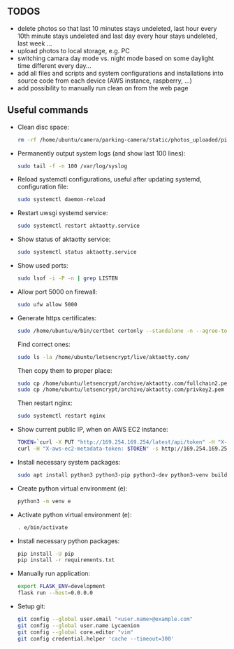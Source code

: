 ## TODOS
-   delete photos so that last 10 minutes stays undeleted, last hour every 10th minute stays undeleted and last day every hour stays undeleted, last week ...
-   upload photos to local storage, e.g. PC
-   switching camara day mode vs. night mode based on some daylight time different every day...
-   add all files and scripts and system configurations and installations into source code from each device (AWS instance, raspberry, ...)
-   add possibility to manually run clean on from the web page


## Useful commands
-   Clean disc space:
    ```bash
    rm -rf /home/ubuntu/camera/parking-camera/static/photos_uploaded/pic_2022_*_{0,1,2,3,4,5}{1,2,3,4,5,6,7,8,9}.jpg /home/ubuntu/camera/parking-camera/static/thumbs/*
    ```

-   Permanently output system logs (and show last 100 lines):
    ```bash
    sudo tail -f -n 100 /var/log/syslog
    ```

-   Reload systemctl configurations, useful after updating systemd,
    configuration file:
    ```bash
    sudo systemctl daemon-reload
    ```

-   Restart uwsgi systemd service:
    ```bash
    sudo systemctl restart aktaotty.service
    ```

-   Show status of aktaotty service:
    ```bash
    sudo systemctl status aktaotty.service
    ```

-   Show used ports:
    ```bash
    sudo lsof -i -P -n | grep LISTEN
    ```

-   Allow port 5000 on firewall:
    ```bash
    sudo ufw allow 5000
    ```

-   Generate https certificates:
    ```bash
    sudo /home/ubuntu/e/bin/certbot certonly --standalone -n --agree-tos --email no-reply@aktaotty.com -d aktaotty.com --config-dir /home/ubuntu/letsencrypt --logs-dir /tmp/letsencrypt --work-dir /tmp/letsencrypt -v
    ```
    Find correct ones:
    ```bash
    sudo ls -la /home/ubuntu/letsencrypt/live/aktaotty.com/
    ```
    Then copy them to proper place:
    ```bash
    sudo cp /home/ubuntu/letsencrypt/archive/aktaotty.com/fullchain2.pem /etc/nginx/ssl/aktaotty.com.crt
    sudo cp /home/ubuntu/letsencrypt/archive/aktaotty.com/privkey2.pem /etc/nginx/ssl/aktaotty.com.key
    ```
    Then restart nginx:
    ```bash
    sudo systemctl restart nginx
    ```

-   Show current public IP, when on AWS EC2 instance:
    ```bash
    TOKEN=`curl -X PUT "http://169.254.169.254/latest/api/token" -H "X-aws-ec2-metadata-token-ttl-seconds: 21600"`
    curl -H "X-aws-ec2-metadata-token: $TOKEN" -s http://169.254.169.254/latest/meta-data/public-ipv4
    ```

-   Install necessary system packages:
    ```bash
    sudo apt install python3 python3-pip python3-dev python3-venv build-essential libssl-dev libffi-dev python3-setuptools nginx curl wget jq vim screen git
    ```

-   Create python virtual environment (e):
    ```bash
    python3 -m venv e
    ```

-   Activate python virtual environment (e):
    ```bash
    . e/bin/activate
    ```

-   Install necessary python packages:
    ```bash
    pip install -U pip
    pip install -r requirements.txt
    ```

-   Manually run application:
    ```bash
    export FLASK_ENV=development
    flask run --host=0.0.0.0
    ```

-   Setup git:
    ```bash
    git config --global user.email "<user.name>@example.com"
    git config --global user.name Lycaenion
    git config --global core.editor "vim"
    git config credential.helper 'cache --timeout=300'
    ```
